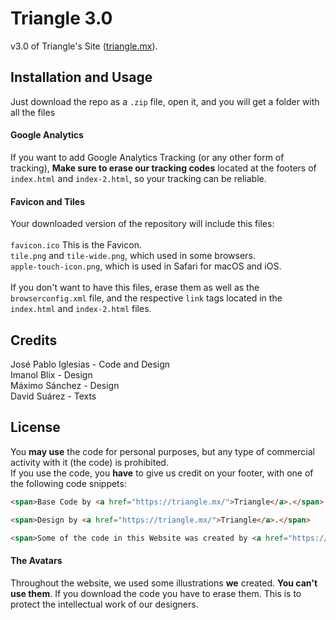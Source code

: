 # Triangle 3.0
v3.0 of Triangle's Site (<a href="https://triangle.mx">triangle.mx</a>).

## Installation and Usage
Just download the repo as a <code>.zip</code> file, open it, and you will get a folder with all the files
#### Google Analytics
If you want to add Google Analytics Tracking (or any other form of tracking), <strong>Make sure to erase our tracking codes</strong> located at the footers of <code>index.html</code> and <code>index-2.html</code>, so your tracking can be reliable.
#### Favicon and Tiles
Your downloaded version of the repository will include this files:<br><br> <code>favicon.ico</code> This is the Favicon.<br> <code>tile.png</code> and <code>tile-wide.png</code>, which used in some browsers.<br>
<code>apple-touch-icon.png</code>, which is used in Safari for macOS and iOS.<br><br>
If you don't want to have this files, erase them as well as the <code>browserconfig.xml</code> file, and the respective <code>link</code> tags located in the <code>index.html</code> and <code>index-2.html</code> files.

## Credits
José Pablo Iglesias - Code and Design<br>
Imanol Blix - Design<br>
Máximo Sánchez - Design<br>
David Suárez - Texts<br>

## License
You <strong>may use</strong> the code for personal purposes, but any type of commercial activity with it (the code) is prohibited.<br>
If you use the code, you <strong>have</strong> to give us credit on your footer, with one of the following code snippets:  <br>

```html
<span>Base Code by <a href="https://triangle.mx/">Triangle</a>.</span>
```

```html
<span>Design by <a href="https://triangle.mx/">Triangle</a>.</span>
```

```html
<span>Some of the code in this Website was created by <a href="https://triangle.mx/">Triangle</a>.</span>
```

#### The Avatars
Throughout the website, we used some illustrations <strong>we</strong> created. <strong>You can't use them</strong>. If you download the code you have to erase them. This is to protect the intellectual work of our designers.
